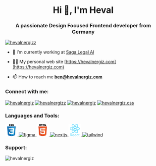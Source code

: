 <h1 align="center">Hi 👋, I'm Heval</h1>
<h3 align="center">A passionate Design Focused Frontend developer from Germany</h3>

<p align="left"> <a href="https://twitter.com/hevalnergizz" target="blank"><img src="https://img.shields.io/twitter/follow/hevalnergizz?logo=twitter&style=for-the-badge" alt="hevalnergizz" /></a> </p>

- 🔭 I’m currently working at [Saga Legal AI](https://www.sagalegal.io/)

- 👨‍💻 My personal web site [https://hevalnergiz.com](https://hevalnergiz.com)

- 📫 How to reach me **ben@hevalnergiz.com**

<h3 align="left">Connect with me:</h3>
<p align="left">
<a href="https://codepen.io/hevalnergiz" target="blank"><img align="center" src="https://raw.githubusercontent.com/rahuldkjain/github-profile-readme-generator/master/src/images/icons/Social/codepen.svg" alt="hevalnergiz" height="30" width="40" /></a>
<a href="https://twitter.com/hevalnergizz" target="blank"><img align="center" src="https://raw.githubusercontent.com/rahuldkjain/github-profile-readme-generator/master/src/images/icons/Social/twitter.svg" alt="hevalnergizz" height="30" width="40" /></a>
<a href="https://linkedin.com/in/hevalnergiz" target="blank"><img align="center" src="https://raw.githubusercontent.com/rahuldkjain/github-profile-readme-generator/master/src/images/icons/Social/linked-in-alt.svg" alt="hevalnergiz" height="30" width="40" /></a>
<a href="https://instagram.com/hevalnergiz.css" target="blank"><img align="center" src="https://raw.githubusercontent.com/rahuldkjain/github-profile-readme-generator/master/src/images/icons/Social/instagram.svg" alt="hevalnergiz.css" height="30" width="40" /></a>
</p>

<h3 align="left">Languages and Tools:</h3>
<p align="left"> <a href="https://www.w3schools.com/css/" target="_blank" rel="noreferrer"> <img src="https://raw.githubusercontent.com/devicons/devicon/master/icons/css3/css3-original-wordmark.svg" alt="css3" width="40" height="40"/> </a> <a href="https://www.figma.com/" target="_blank" rel="noreferrer"> <img src="https://www.vectorlogo.zone/logos/figma/figma-icon.svg" alt="figma" width="40" height="40"/> </a> <a href="https://www.w3.org/html/" target="_blank" rel="noreferrer"> <img src="https://raw.githubusercontent.com/devicons/devicon/master/icons/html5/html5-original-wordmark.svg" alt="html5" width="40" height="40"/> </a> <a href="https://nextjs.org/" target="_blank" rel="noreferrer"> <img src="https://www.hevalnergiz.com/nextjs-logo.svg" alt="nextjs" width="40" height="40"/> </a> <a href="https://reactjs.org/" target="_blank" rel="noreferrer"> <img src="https://raw.githubusercontent.com/devicons/devicon/master/icons/react/react-original-wordmark.svg" alt="react" width="40" height="40"/> </a> <a href="https://tailwindcss.com/" target="_blank" rel="noreferrer"> <img src="https://www.vectorlogo.zone/logos/tailwindcss/tailwindcss-icon.svg" alt="tailwind" width="40" height="40"/> </a> </p>

<h3 align="left">Support:</h3>
<p><a href="https://www.buymeacoffee.com/hevalnergiz"> <img align="left" src="https://cdn.buymeacoffee.com/buttons/v2/default-yellow.png" height="50" width="210" alt="hevalnergiz" /></a></p><br><br>

